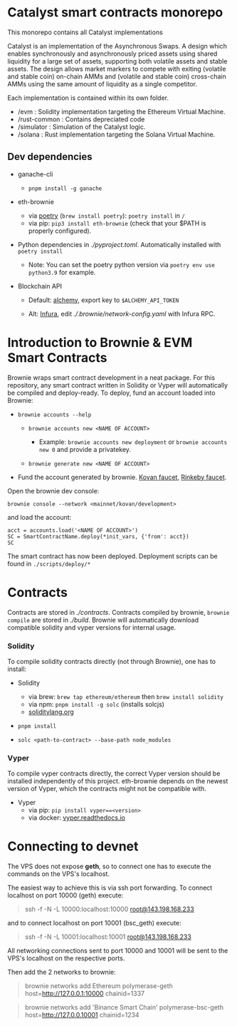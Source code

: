 # Catalyst smart contracts monorepo
This monorepo contains all Catalyst implementations

Catalyst is an implementation of the Asynchronous Swaps. A design which enables synchronously and asynchronously priced assets using shared liquidity for a large set of assets, supporting both volatile assets and stable assets. The design allows market markers to compete with exiting (volatile and stable coin) on-chain AMMs and (volatile and stable coin) cross-chain AMMs using the same amount of liquidity as a single competitor.


Each implementation is contained within its own folder.
  - /evm : Solidity implementation targeting the Ethereum Virtual Machine.
  - /rust-common : Contains depreciated code
  - /simulator : Simulation of the Catalyst logic.
  - /solana : Rust implementation targeting the Solana Virtual Machine.

## Dev dependencies

- ganache-cli

  - `pnpm install -g ganache`

- eth-brownie

  - via [poetry](https://python-poetry.org)  (`brew install poetry`): `poetry install` in `/`
  - via pip: `pip3 install eth-brownie` (check that your $PATH is properly configured).

- Python dependencies in *./pyproject.toml*. Automatically installed with `poetry install`
  - Note: You can set the poetry python version via `poetry env use python3.9` for example.

- Blockchain API

  - Default: [alchemy](https://www.alchemy.com), export key to `$ALCHEMY_API_TOKEN`

  - Alt: [Infura](https://infura.io), edit *./.brownie/network-config.yaml* with Infura RPC.

# Introduction to Brownie & EVM Smart Contracts

Brownie wraps smart contract development in a neat package. For this repository, any smart contract written in Solidity or Vyper will automatically be compiled and deploy-ready. To deploy, fund an account loaded into Brownie:

- `brownie accounts --help`

  - `brownie accounts new <NAME OF ACCOUNT>`

    - Example: `brownie accounts new deployment` or `brownie accounts new 0` and provide a privatekey.

  - `brownie generate new <NAME OF ACCOUNT>`

- Fund the account generated by brownie. [Kovan faucet](https://github.com/kovan-testnet/faucet), [Rinkeby faucet](https://faucet.rinkeby.io).

Open the brownie dev console:

`brownie console --network <mainnet/kovan/development>`

and load the account:

```
acct = accounts.load('<NAME OF ACCOUNT>')
SC = SmartContractName.deploy(*init_vars, {'from': acct})
SC
```

The smart contract has now been deployed. Deployment scripts can be found in `./scripts/deploy/*`

# Contracts

Contracts are stored in *./contracts*. Contracts compiled by brownie, `brownie compile` are stored in *./build*. Brownie will automatically download compatible solidity and vyper versions for internal usage.

### Solidity

To compile solidity contracts directly (not through Brownie), one has to install:

- Solidity

  - via brew: `brew tap ethereum/ethereum` then `brew install solidity`
  - via npm: `pnpm install -g solc` (installs solcjs)
  - [soliditylang.org](https://docs.soliditylang.org/en/latest/installing-solidity.html)

- `pnpm install`

- `solc <path-to-contract> --base-path node_modules`

### Vyper

To compile vyper contracts directly, the correct Vyper version should be installed independently of this project. eth-brownie depends on the newest version of Vyper, which the contracts might not be compatible with.

- Vyper
  - via pip: `pip install vyper==<version>`
  - via docker: [vyper.readthedocs.io](https://vyper.readthedocs.io/en/latest/installing-vyper.html#docker)

# Connecting to devnet
The VPS does not expose **geth**, so to connect one has to execute the commands on the VPS's localhost.

The easiest way to achieve this is via ssh port forwarding. To connect localhost on port 10000 (geth) execute:

> ssh -f -N -L 10000:localhost:10000 root@143.198.168.233 

and to connect localhost on port 10001 (bsc_geth) execute:

> ssh -f -N -L 10001:localhost:10001 root@143.198.168.233

All networking connections sent to port 10000 and 10001 will be sent to the VPS's localhost on the respective ports.

Then add the 2 networks to brownie:

> brownie networks add Ethereum polymerase-geth  host=http://127.0.0.1:10000 chainid=1337

> brownie networks add 'Binance Smart Chain' polymerase-bsc-geth  host=http://127.0.0.10001 chainid=1234